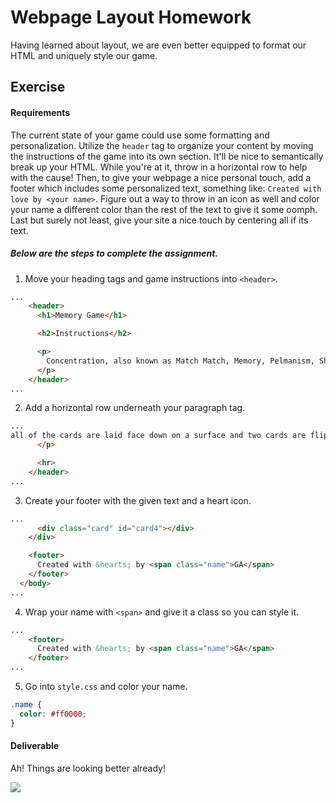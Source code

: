 # Webpage Layout Homework

Having learned about layout, we are even better equipped to format our HTML and uniquely style our game.

## Exercise

#### Requirements

The current state of your game could use some formatting and personalization. Utilize the `header` tag to organize your content by moving the instructions of the game into its own section. It'll be nice to semantically break up your HTML. While you're at it, throw in a horizontal row to help with the cause! Then, to give your webpage a nice personal touch, add a footer which includes some personalized text, something like: `Created with love by <your name>`. Figure out a way to throw in an icon as well and color your name a different color than the rest of the text to give it some oomph. Last but surely not least, give your site a nice touch by centering all if its text.

##### Below are the steps to complete the assignment.

1) Move your heading tags and game instructions into `<header>`.

```html
...
    <header>
      <h1>Memory Game</h1>

      <h2>Instructions</h2>

      <p>
        Concentration, also known as Match Match, Memory, Pelmanism, Shinkei-suijaku, Pexeso or simply Pairs, is a card game in which all of the cards are laid face down on a surface and two cards are flipped face up over each turn. The object of the game is to turn over pairs of matching cards.
      </p>
    </header>
...
```

2) Add a horizontal row underneath your paragraph tag.

```html
...
all of the cards are laid face down on a surface and two cards are flipped face up over each turn. The object of the game is to turn over pairs of matching cards.
      </p>

      <hr>
    </header>
...
```

3) Create your footer with the given text and a heart icon.

```html
...
      <div class="card" id="card4"></div>
    </div>

    <footer>
      Created with &hearts; by <span class="name">GA</span>
    </footer>
  </body>
...
```

4) Wrap your name with `<span>` and give it a class so you can style it.

```html
...
    <footer>
      Created with &hearts; by <span class="name">GA</span>
    </footer>
...
```

5) Go into `style.css` and color your name.

```css
.name {
  color: #ff0000;
}
```

#### Deliverable

Ah! Things are looking better already!

![](https://s3.amazonaws.com/f.cl.ly/items/3k3B3F0W2g2w2m3E2i1q/Image%202016-03-17%20at%209.53.27%20PM.png?v=99531718)